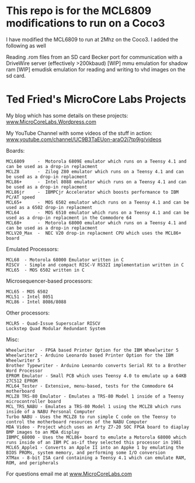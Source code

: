 # This repo is for the MCL6809 modifications to run on a Coco3

I have modified the MCL6809 to run at 2Mhz on the Coco3.  I added the following as well

   Reading .rom files from an SD card
   Becker port for communication with a DriveWire server (effectively >200kbaud)
   [WIP] mmu emulation for shadow ram
   [WIP] emudisk emulation for reading and writing to vhd images on the sd card.
   

# Ted Fried's MicroCore Labs Projects

My blog which has some details on these projects: www.MicroCoreLabs.Wordpress.com

My YouTube Channel with some videos of the stuff in action: www.youtube.com/channel/UC9B3TaEUon-araO2j7tp9jg/videos


Boards:

    MCL6809     -  Motorola 6809E emulator which runs on a Teensy 4.1 and can be used as a drop-in replacment 
    MCLZ8       -  Zilog Z80 emulator which runs on a Teensy 4.1 and can be used as a drop-in replacment 
    MCL86+      -  Intel 8088 emulator which runs on a Teensy 4.1 and can be used as a drop-in replacment 
    MCL86jr     -  IBMPCjr Accelerator which boosts performance to IBM PC/AT speed
    MCL65+      -  MOS 6502 emulator which runs on a Teensy 4.1 and can be used as a 6502 drop-in replacment
    MCL64       -  MOS 6510 emulator which runs on a Teensy 4.1 and can be used as a drop-in replacment in the Commodore 64
    MCL68+      -  Motorola 68000 emulator which runs on a Teensy 4.1 and can be used as a drop-in replacment 
    MCLV20_Max  -  NEC V20 drop-in replacment CPU which uses the MCL86+ board

    
Emulated Processors:

    MCL68  - Motorola 68000 Emulator written in C
    RISCV  - Simple and compact RISC-V RS32I implementation written in C
    MCL65  - MOS 6502 written in C


Microsequencer-based processors: 

    MCL65 - MOS 6502 
    MCL51 - Intel 8051
    MCL86 - Intel 8086/8088
    
Other processors:

    MCLR5 - Quad-Issue Superscalar RISCV
    Lockstep Quad Modular Redundant System 
    
Misc:

    Wheelwriter  - FPGA based Printer Option for the IBM Wheelwriter 5
    Wheelwriter2 - Arduino Leonardo based Printer Option for the IBM Wheelwriter 5
    Brother Typewriter - Arduino Leonardo converts Serial RX to a Brother Word Processor
    EPROM Emulator - Small PCB which uses Teensy 4.0 to emulate up a 64KB 27C512 EPROM
    MCL64_Tester - Extensive, menu-based, tests for the Commodore 64 motherboard
    MCLZ8 TRS-80 Emulator - Emulates a TRS-80 Model 1 inside of a Teensy microcontroller board
    MCL_TRS_NABU - Emulates a TRS-80 Model 1 using the MCLZ8 which runs inside of a NABU Personal Computer
    Turbo NABU - Uses the MCLZ8 to run simple C code on the Teensy to control the motherboard resources of the NABU Computer
    MDA Video - Project which uses an Arty Z7-20 SOC FPGA board to diaplay BMP images to an MDA display
    IBMPC_68000 - Uses the MCL86+ board to emulate a Motorola 68000 which runs inside of an IBM PC as-if they selected this processor in 1981
    MCL65_Apple1 - Converts an Apple II into an Appke 1 by emulating the BIOS PROMs, system memory, and performing some I/O conversion
	XTMax - 8-bit ISA card containing a Teensy 4.1 which can emulate RAM, ROM, and peripherals
        
For questions email me at www.MicroCoreLabs.com
